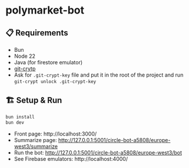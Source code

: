 # polymarket-bot

## 📋 Requirements

- Bun
- Node 22
- Java (for firestore emulator)
- [git-crytp](https://github.com/AGWA/git-crypt/blob/master/INSTALL.md)
- Ask for `.git-crypt-key` file and put it in the root of the project and run `git-crypt unlock .git-crypt-key`

## 🏗️ Setup & Run

```bash
bun install
bun dev
```
- Front page: http://localhost:3000/
- Summarize page: http://127.0.0.1:5001/circle-bot-a5808/europe-west3/summarize
- Run the bot: http://127.0.0.1:5001/circle-bot-a5808/europe-west3/bot
- See Firebase emulators: http://localhost:4000/

